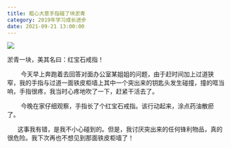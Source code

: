 ```yaml
---
title: 粗心大意手指碰了块淤青
category: 2019年学习成长进步
date: 2021-09-21 13:00:00
---
```


![](https://markdown-1301532546.cos.ap-guangzhou.myqcloud.com/peipei_blog/20210921145639.jpeg)  

淤青一块，美其名曰：红宝石戒指！

        今天早上奔跑着去回答对面办公室某姐姐的问题，由于赶时间加上过道狭窄，我的手指与过道一面铁皮柜墙上其中一个突出来的钥匙头发生碰撞，撞的哐当响，手指很疼，我当时心疼地吹了一下，赶紧干活去了。

        今晚在家仔细观察，手指长了个红宝石戒指。该行动起来，涂点药油散瘀了。

      这事我有错，是我不小心碰到的。但是，我讨厌突出来的任何锋利物品，真的很危险。我下次再也不想见到那面铁皮柜墙了！